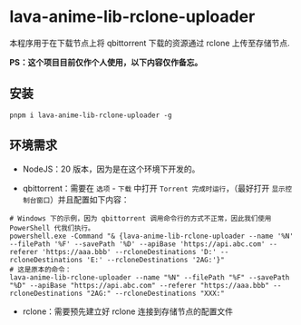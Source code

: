 # lava-anime-lib-rclone-uploader

本程序用于在下载节点上将 qbittorrent 下载的资源通过 rclone 上传至存储节点.

**PS：这个项目目前仅作个人使用，以下内容仅作备忘。**

## 安装

```shell
pnpm i lava-anime-lib-rclone-uploader -g
```

## 环境需求

- NodeJS：20 版本，因为是在这个环境下开发的。

* qbittorrent：需要在 `选项` - `下载` 中打开 `Torrent 完成时运行`，（最好打开 `显示控制台窗口`）并且配置如下内容：

```
# Windows 下的示例，因为 qbittorrent 调用命令行的方式不正常，因此我们使用 PowerShell 代我们执行。
powershell.exe -Command "& {lava-anime-lib-rclone-uploader --name '%N' --filePath '%F' --savePath '%D' --apiBase 'https://api.abc.com' --referer 'https://aaa.bbb' --rcloneDestinations 'D:' --rcloneDestinations 'E:' --rcloneDestinations '2AG:'}"
# 这是原本的命令：
lava-anime-lib-rclone-uploader --name "%N" --filePath "%F" --savePath "%D" --apiBase "https://api.abc.com" --referer "https://aaa.bbb" --rcloneDestinations "2AG:" --rcloneDestinations "XXX:"
```

- rclone：需要预先建立好 rclone 连接到存储节点的配置文件
